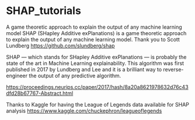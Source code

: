 # SHAP_tutorials
A game theoretic approach to explain the output of any machine learning model
SHAP (SHapley Additive exPlanations) is a game theoretic approach to explain the output of any machine learning model.
Thank you to Scott Lundberg
https://github.com/slundberg/shap

SHAP — which stands for SHapley Additive exPlanations — is probably the state of the art in Machine Learning explainability. This algorithm was first published in 2017 by Lundberg and Lee and it is a brilliant way to reverse-engineer the output of any predictive algorithm.

https://proceedings.neurips.cc/paper/2017/hash/8a20a8621978632d76c43dfd28b67767-Abstract.html

Thanks to Kaggle for having the League of Legends data available for SHAP analysis 
https://www.kaggle.com/chuckephron/leagueoflegends
